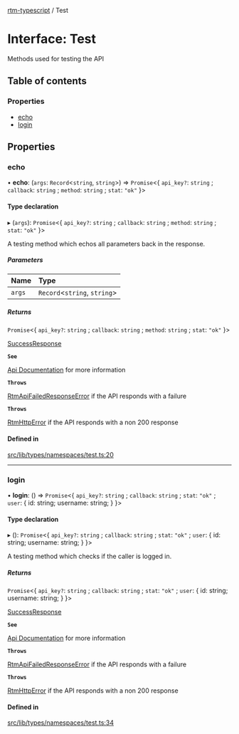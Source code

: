 [rtm-typescript](../README.md) / Test

# Interface: Test

Methods used for testing the API

## Table of contents

### Properties

- [echo](Test.md#echo)
- [login](Test.md#login)

## Properties

### echo

• **echo**: (`args`: `Record`\<`string`, `string`\>) => `Promise`\<\{ `api_key?`: `string` ; `callback`: `string` ; `method`: `string` ; `stat`: ``"ok"``  }\>

#### Type declaration

▸ (`args`): `Promise`\<\{ `api_key?`: `string` ; `callback`: `string` ; `method`: `string` ; `stat`: ``"ok"``  }\>

A testing method which echos all parameters back in the response.

##### Parameters

| Name | Type |
| :------ | :------ |
| `args` | `Record`\<`string`, `string`\> |

##### Returns

`Promise`\<\{ `api_key?`: `string` ; `callback`: `string` ; `method`: `string` ; `stat`: ``"ok"``  }\>

[SuccessResponse](SuccessResponse.md)

**`See`**

[Api Documentation](https://www.rememberthemilk.com/services/api/methods/rtm.test.echo.rtm|RTM) for more information

**`Throws`**

[RtmApiFailedResponseError](../classes/RtmApiFailedResponseError.md) if the API responds with a failure

**`Throws`**

[RtmHttpError](../classes/RtmHttpError.md) if the API responds with a non 200 response

#### Defined in

[src/lib/types/namespaces/test.ts:20](https://github.com/benwainwright/rtm-typescript/blob/57c8754/src/lib/types/namespaces/test.ts#L20)

___

### login

• **login**: () => `Promise`\<\{ `api_key?`: `string` ; `callback`: `string` ; `stat`: ``"ok"`` ; `user`: \{ id: string; username: string; }  }\>

#### Type declaration

▸ (): `Promise`\<\{ `api_key?`: `string` ; `callback`: `string` ; `stat`: ``"ok"`` ; `user`: \{ id: string; username: string; }  }\>

A testing method which checks if the caller is logged in.

##### Returns

`Promise`\<\{ `api_key?`: `string` ; `callback`: `string` ; `stat`: ``"ok"`` ; `user`: \{ id: string; username: string; }  }\>

[SuccessResponse](SuccessResponse.md)

**`See`**

[Api Documentation](https://www.rememberthemilk.com/services/api/methods/rtm.test.echo.rtm|RTM) for more information

**`Throws`**

[RtmApiFailedResponseError](../classes/RtmApiFailedResponseError.md) if the API responds with a failure

**`Throws`**

[RtmHttpError](../classes/RtmHttpError.md) if the API responds with a non 200 response

#### Defined in

[src/lib/types/namespaces/test.ts:34](https://github.com/benwainwright/rtm-typescript/blob/57c8754/src/lib/types/namespaces/test.ts#L34)
